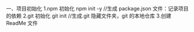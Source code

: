 一、项目初始化
1.npm 初始化
npm init -y //生成 package.json 文件：记录项目的依赖
2.git 初始化
git init //生成.git 隐藏文件夹，git 的本地仓库 3.创建 ReadMe 文件
